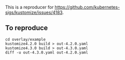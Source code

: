 This is a reproducer for
https://github.com/kubernetes-sigs/kustomize/issues/4183.

## To reproduce

```
cd overlay/example
kustomize4.2.0 build > out-4.2.0.yaml
kustomize4.3.0 build > out-4.3.0.yaml
diff -u out-4.3.0.yaml out-4.2.0.yaml
```
